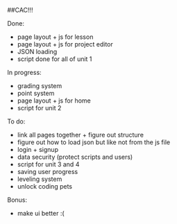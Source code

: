 ##CAC!!!

Done:
- page layout + js for lesson
- page layout + js for project editor
- JSON loading
- script done for all of unit 1

In progress:
- grading system
- point system
- page layout + js for home
- script for unit 2

To do:
- link all pages together + figure out structure
- figure out how to load json but like not from the js file
- login + signup
- data security (protect scripts and users)
- script for unit 3 and 4
- saving user progress
- leveling system
- unlock coding pets

Bonus:
- make ui better :(
